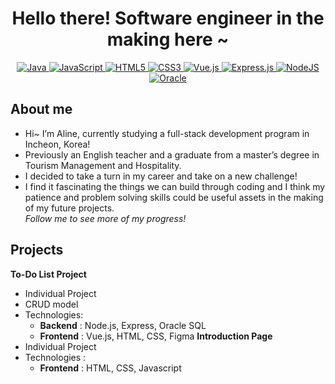 # <div align="center">Hello there! Software engineer in the making here ~</div>  
<div align="center">

  <!-- Frontend Row -->
  <a href="https://www.java.com/">
    <img src="https://img.shields.io/badge/java-%23ED8B00.svg?style=for-the-badge&logo=openjdk&logoColor=white" alt="Java"/>
  </a>
  <a href="https://developer.mozilla.org/en-US/docs/Web/JavaScript">
    <img src="https://img.shields.io/badge/javascript-%23323330.svg?style=for-the-badge&logo=javascript&logoColor=%23F7DF1E" alt="JavaScript"/>
  </a>
  <a href="https://developer.mozilla.org/en-US/docs/Glossary/HTML5">
    <img src="https://img.shields.io/badge/html5-%23E34F26.svg?style=for-the-badge&logo=html5&logoColor=white" alt="HTML5"/>
  </a>
  <a href="https://developer.mozilla.org/en-US/docs/Web/CSS">
    <img src="https://img.shields.io/badge/css3-%231572B6.svg?style=for-the-badge&logo=css3&logoColor=white" alt="CSS3"/>
  </a>
  <a href="https://vuejs.org/">
    <img src="https://img.shields.io/badge/vuejs-%2335495e.svg?style=for-the-badge&logo=vuedotjs&logoColor=%234FC08D" alt="Vue.js"/>
  </a>  
  <!-- Backend & Database Row -->
  <a href="https://expressjs.com/">
    <img src="https://img.shields.io/badge/express.js-%23404d59.svg?style=for-the-badge&logo=express&logoColor=%2361DAFB" alt="Express.js"/>
  </a>
  <a href="https://nodejs.org/">
    <img src="https://img.shields.io/badge/node.js-6DA55F?style=for-the-badge&logo=node.js&logoColor=white" alt="NodeJS"/>
  </a>
  <a href="https://www.oracle.com/database/">
    <img src="https://img.shields.io/badge/Oracle-F80000?style=for-the-badge&logo=oracle&logoColor=white" alt="Oracle"/>
  </a>

</div>

## About me
+ Hi~ I’m Aline, currently studying a full-stack development program in Incheon, Korea!
+ Previously an English teacher and a graduate from a master’s degree in Tourism Management and Hospitality.
+ I decided to take a turn in my career and take on a new challenge!
+ I find it fascinating the things we can build through coding and I think my patience and problem solving skills could be useful assets in the making of my future projects.  
*Follow me to see more of my progress!*

## Projects
**To-Do List Project**
+ Individual Project
+ CRUD model
+ Technologies:
  + **Backend** : Node.js, Express, Oracle SQL
  + **Frontend** : Vue.js, HTML, CSS, Figma
**Introduction Page**
+ Individual Project
+ Technologies :
  + **Frontend** : HTML, CSS, Javascript


